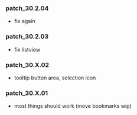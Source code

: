 ### patch_30.2.04
- fix again
### patch_30.2.03
- fix listview 
### patch_30.X.02
- tooltip button area, selection icon

### patch_30.X.01
- most things should work (move bookmarks wip) 
